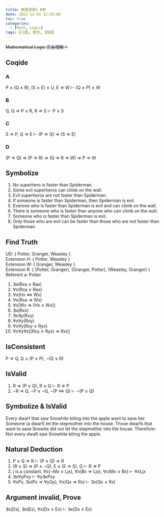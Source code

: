 ```yaml
---
title: 数理逻辑2 B卷
date: 2022-12-03 12:24:00
toc: true
categories:
  - [Math, Logic]
tags: [习题, 数学, 逻辑]
---
```


~~Mathematical Logic 完全理解！~~

<!-- more -->

## Coqide

### A

P ∧ (Q ∧ R), (S ∧ E) ∧ U, E ⇒ W ⊢ (Q ∧ P) ∧ W

### B

Q, Q ⇒ P ∨ R, R ⇒ S ⊢ P ∨ S

### C

S ⇒ P, Q ⇒ E ⊢ (P ⇒ Q) ⇒ (S ⇒ E)

### D

(P ⇒ Q) ⇒ (P ⇒ R) ⇒ (Q ⇒ R ⇒ W) ⇒ P ⇒ W

## Symbolize

1. No superhero is faster than Spiderman.
2. Some evil superheros can climb on the wall.
3. Evil superheros are not faster than Spiderman.
4. If someone is faster than Spiderman, then Spiderman is evil.
5. Everone who is faster than Spiderman is evil and can climb on the wall.
6. There is someone who is faster than anyone who can climb on the wall.
7. Someone who is faster than Spiderman is evil.
8. Only those who are evil can be faster than those who are not faster than Spiderman.

## Find Truth

UD: { Potter, Granger, Weasley }  
Extension H: { Potter, Weasley }  
Extension W: { Granger, Weasley }  
Extension R: { (Potter, Granger), (Granger, Potter), (Weasley, Granger) }  
Referent a: Potter

1. ∃x(Rxa ∧ Rax)
2. ∀x(Rxa ∨ Rax)
3. ∀x(Hx ⇔ Wx)
4. ∀x(Rxa ⇒ Wx)
5. ∀x[Wx ⇒ (Hx ∧ Wx)]
6. ∃x(Rxx)
7. ∃x∃y(Rxy)
8. ∀x∀y(Rxy)
9. ∀x∀y(Rxy ∨ Ryx)
10. ∀x∀y∀z[(Rxy ∧ Ryz) ⇒ Rxz]

## IsConsistent

P ⇒ Q, Q ∧ (P ∨ P), ¬(Q ∨ R)

## IsValid

1. R ⇒ (P ∨ Q), R ∧ Q ⊢ R ⇒ P
2. ¬R ⇒ Q, ¬P ∨ ¬Q, ¬(P ⇔ Q) ⊢ ¬(P ∨ Q)

## Symbolize & IsValid

Every dwarf that saw Snowhite biting into the apple want to save her.
Someone (a dwarf) let the stepmother into the house.
Those dwarfs that want to save Snowite did not let the stepmother into the house.
Therefore: Not every dwaft saw Snowhite biting the apple.

## Natural Deduction

1. P ∨ Q ⇒ R ⊢ (P ∧ Q) ⇒ R
2. (R ∧ S) ⇒ (P ∧ ¬Q), E ∧ (E ⇒ S), Q ⊢ R ⇒ P
3. j is a constant, ∀x(¬Mx ∨ Ljx), ∀x(Bx ⇒ Ljx), ∀x(Mx ∨ Bx) ⊢ ∀xLjx
4. ∃x∀yPxy ⊢ ∀y∃xPxy
5. ∀xPx, ∃x(Px ⇒ ∀yQy), ∀x(Qx ⇒ Rx) ⊢ ∃x(Qx ∧ Rx)

## Argument invalid, Prove

∃x(Dx), ∃x(Ex), ∀x(Dx ∨ Ex) ⊢ ∃x(Dx ∧ Ex)
